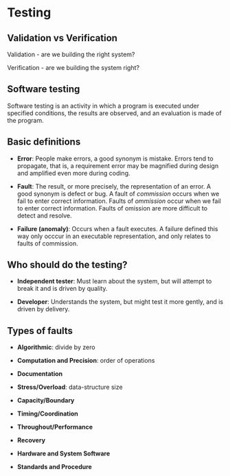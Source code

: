 # Testing

## Validation vs Verification

Validation - are we building the right system?

Verification - are we building the system right?

## Software testing

Software testing is an activity in which a program is executed under
specified conditions, the results are observed, and an evaluation
is made of the program.

## Basic definitions

- __Error__: People make errors, a good synonym is mistake. Errors tend to propagate, 
that is, a requirement error may be magnified during design and amplified even
more during coding.

- __Fault__: The result, or more precisely, the representation of an error. A good synonym is
defect or bug. A fault of _commission_ occurs when we fail to enter correct information. 
Faults of _ommission_ occur when we fail to enter correct information. Faults of omission
are more difficult to detect and resolve.

- __Failure (anomaly)__: Occurs when a fault executes. A failure defined this way
only occcur in an executable representation, and only relates to faults of commission.

## Who should do the testing?

- __Independent tester__: Must learn about the system, but will attempt to break it and
is driven by quality.

- __Developer__: Understands the system, but might test it more gently, and is driven
by delivery.

## Types of faults

- __Algorithmic__: divide by zero

- __Computation and Precision__: order of operations

- __Documentation__

- __Stress/Overload__: data-structure size

- __Capacity/Boundary__

- __Timing/Coordination__

- __Throughout/Performance__

- __Recovery__

- __Hardware and System Software__

- __Standards and Procedure__


